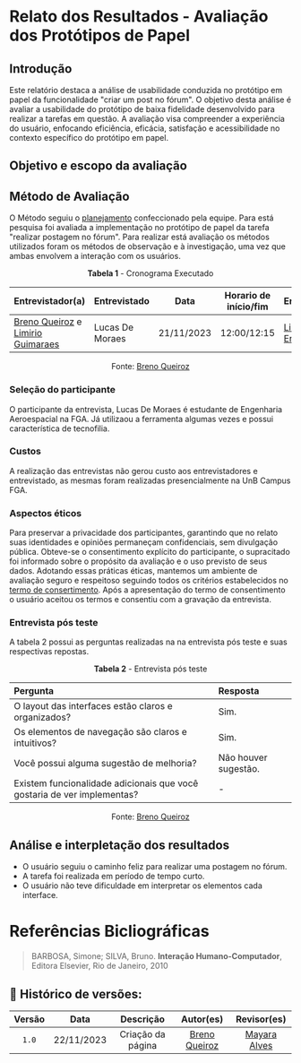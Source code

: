 # Relato dos Resultados - Avaliação dos Protótipos de Papel

## Introdução

Este relatório destaca a análise de usabilidade conduzida no protótipo em papel da funcionalidade
"criar um post no fórum".
O objetivo desta análise é avaliar a usabilidade do protótipo de baixa fidelidade desenvolvido para
realizar a tarefas em questão. A avaliação visa compreender a experiência do usuário, enfocando eficiência,
eficácia, satisfação e acessibilidade no contexto específico do protótipo em papel.

## Objetivo e escopo da avaliação

## Método de Avaliação

O Método seguiu o [planejamento](./planejamento.md) confeccionado pela equipe. Para está pesquisa foi avaliada
a implementação no protótipo de papel da tarefa "realizar postagem no fórum". Para realizar está
avaliação os métodos utilizados foram os métodos de observação e à investigação, uma vez que ambas envolvem
a interação com os usuários.

<center>

**Tabela 1** - Cronograma Executado

| **Entrevistador(a)** | **Entrevistado** | **Data** | **Horario de início/fim** | **Entrevista** |
| -------------------- | ---------------- | -------- | ------------------------- | -------------- |
|[Breno Queiroz](https://github.com/brenob6) e [Limirio Guimaraes](https://github.com/LimirioGuimaraes)| Lucas De Moraes | 21/11/2023 | 12:00/12:15 | [Link para Entrevista](https://www.youtube.com/watch?v=1X009ybhvwc) |

Fonte: [Breno Queiroz](https://github.com/brenob6)

</center>

### Seleção do participante

O participante da entrevista, Lucas De Moraes é estudante de Engenharia Aeroespacial na FGA.
Já utilizaou a ferramenta algumas vezes e possui característica de tecnofilia.

### Custos

A realização das entrevistas não gerou custo aos entrevistadores e entrevistado, as mesmas
foram realizadas presencialmente na UnB Campus FGA.

### Aspectos éticos

Para preservar a privacidade dos participantes, garantindo que no relato suas identidades e opiniões
permaneçam confidenciais, sem divulgação pública. Obteve-se o consentimento explícito do participante,
o supracitado foi informado
sobre o propósito da avaliação e o uso previsto de seus dados. Adotando essas práticas éticas,
mantemos um ambiente de avaliação seguro e respeitoso seguindo todos os critérios estabelecidos
no [termo de consertimento](../../../elicitacao/termoConsertimento.pdf).
Após a apresentação do termo de consentimento o usuário aceitou os termos e consentiu com a gravação
da entrevista.

### Entrevista pós teste

A tabela 2 possui as perguntas realizadas na na entrevista pós teste e suas respectivas
repostas.

<center>

**Tabela 2** - Entrevista pós teste

|Pergunta | Resposta |
|:------- | :------- |
|O layout das interfaces estão claros e organizados?                    |Sim.|
|Os elementos de navegação são claros e intuitivos?                     |Sim.|
|Você possui alguma sugestão de melhoria?                               |Não houver sugestão.|
|Existem funcionalidade adicionais que você gostaria de ver implementas?| - |

Fonte: [Breno Queiroz](https://github.com/brenob6)

</center>

## Análise e interpletação dos resultados

- O usuário seguiu o caminho feliz para realizar uma postagem no fórum.
- A tarefa foi realizada em período de tempo curto.
- O usuário não teve dificuldade em interpretar os elementos cada interface.

# Referências Bicliográficas

> BARBOSA, Simone; SILVA, Bruno. **Interação Humano-Computador**, Editora Elsevier, Rio de Janeiro, 2010

## 📑 Histórico de versões:

|Versão|  Data    |  Descrição |Autor(es)              | Revisor(es) |            
|:----:|:-------: | :-------------: | :-------------------: | :---------: |
|`1.0` |22/11/2023| Criação da página | [Breno Queiroz](https://github.com/brenob6) | [Mayara Alves](https://github.com/Mayara-tech)
